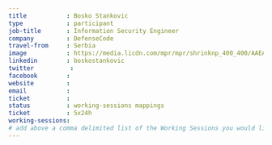 ```yaml
---
title           : Bosko Stankovic
type            : participant
job-title       : Information Security Engineer
company         : DefenseCode
travel-from     : Serbia
image           : https://media.licdn.com/mpr/mpr/shrinknp_400_400/AAEAAQAAAAAAAAStAAAAJGEzYjNkN2RkLWU3NGItNGM0Ni04ODI3LWIyNDVjY2FjYzRjNQ.jpg
linkedin        : boskostankovic
twitter          :
facebook        :
website         :
email           :
ticket          :
status          : working-sessions mappings
ticket          : 5x24h
working-sessions:
# add above a comma delimited list of the Working Sessions you would like to attend (use the session's title)
---
```


<!-- put more details about participant here -->
